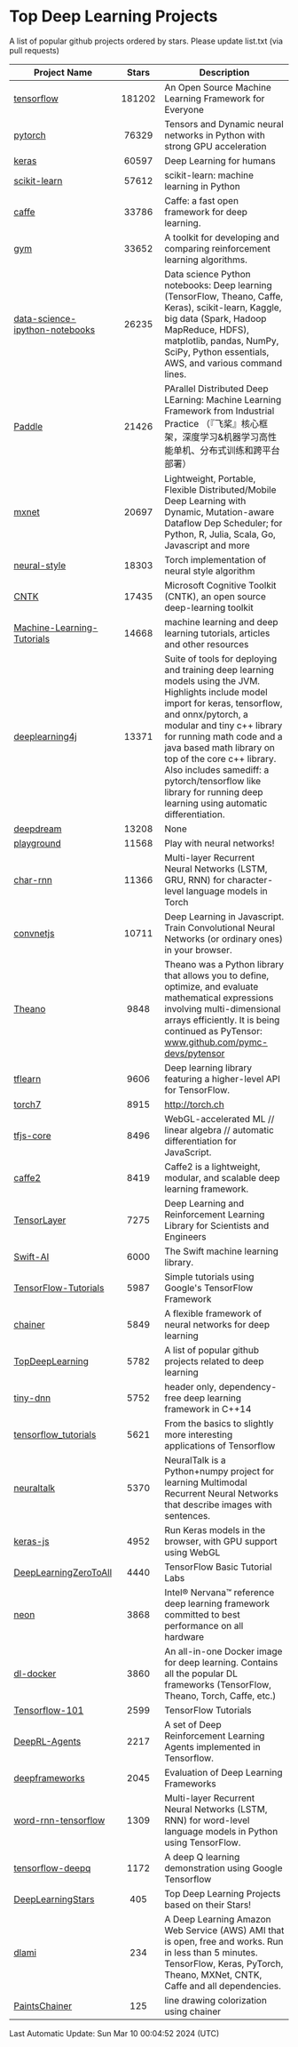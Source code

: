 # Top Deep Learning Projects
A list of popular github projects ordered by stars.
Please update list.txt (via pull requests)

|Project Name| Stars | Description |
| ---------- |:-----:| ----------- |
| [tensorflow](https://github.com/tensorflow/tensorflow) | 181202 | An Open Source Machine Learning Framework for Everyone |
| [pytorch](https://github.com/pytorch/pytorch) | 76329 | Tensors and Dynamic neural networks in Python with strong GPU acceleration |
| [keras](https://github.com/keras-team/keras) | 60597 | Deep Learning for humans |
| [scikit-learn](https://github.com/scikit-learn/scikit-learn) | 57612 | scikit-learn: machine learning in Python |
| [caffe](https://github.com/BVLC/caffe) | 33786 | Caffe: a fast open framework for deep learning. |
| [gym](https://github.com/openai/gym) | 33652 | A toolkit for developing and comparing reinforcement learning algorithms. |
| [data-science-ipython-notebooks](https://github.com/donnemartin/data-science-ipython-notebooks) | 26235 | Data science Python notebooks: Deep learning (TensorFlow, Theano, Caffe, Keras), scikit-learn, Kaggle, big data (Spark, Hadoop MapReduce, HDFS), matplotlib, pandas, NumPy, SciPy, Python essentials, AWS, and various command lines. |
| [Paddle](https://github.com/PaddlePaddle/Paddle) | 21426 | PArallel Distributed Deep LEarning: Machine Learning Framework from Industrial Practice （『飞桨』核心框架，深度学习&机器学习高性能单机、分布式训练和跨平台部署） |
| [mxnet](https://github.com/apache/mxnet) | 20697 | Lightweight, Portable, Flexible Distributed/Mobile Deep Learning with Dynamic, Mutation-aware Dataflow Dep Scheduler; for Python, R, Julia, Scala, Go, Javascript and more |
| [neural-style](https://github.com/jcjohnson/neural-style) | 18303 | Torch implementation of neural style algorithm |
| [CNTK](https://github.com/microsoft/CNTK) | 17435 | Microsoft Cognitive Toolkit (CNTK), an open source deep-learning toolkit |
| [Machine-Learning-Tutorials](https://github.com/ujjwalkarn/Machine-Learning-Tutorials) | 14668 | machine learning and deep learning tutorials, articles and other resources  |
| [deeplearning4j](https://github.com/deeplearning4j/deeplearning4j) | 13371 | Suite of tools for deploying and training deep learning models using the JVM. Highlights include model import for keras, tensorflow, and onnx/pytorch, a modular and tiny c++ library for running math code and a java based math library on top of the core c++ library. Also includes samediff: a pytorch/tensorflow like library for running deep learning using automatic differentiation. |
| [deepdream](https://github.com/google/deepdream) | 13208 | None |
| [playground](https://github.com/tensorflow/playground) | 11568 | Play with neural networks! |
| [char-rnn](https://github.com/karpathy/char-rnn) | 11366 | Multi-layer Recurrent Neural Networks (LSTM, GRU, RNN) for character-level language models in Torch |
| [convnetjs](https://github.com/karpathy/convnetjs) | 10711 | Deep Learning in Javascript. Train Convolutional Neural Networks (or ordinary ones) in your browser. |
| [Theano](https://github.com/Theano/Theano) | 9848 | Theano was a Python library that allows you to define, optimize, and evaluate mathematical expressions involving multi-dimensional arrays efficiently. It is being continued as PyTensor: www.github.com/pymc-devs/pytensor |
| [tflearn](https://github.com/tflearn/tflearn) | 9606 | Deep learning library featuring a higher-level API for TensorFlow. |
| [torch7](https://github.com/torch/torch7) | 8915 | http://torch.ch |
| [tfjs-core](https://github.com/tensorflow/tfjs-core) | 8496 | WebGL-accelerated ML // linear algebra // automatic differentiation for JavaScript. |
| [caffe2](https://github.com/facebookarchive/caffe2) | 8419 | Caffe2 is a lightweight, modular, and scalable deep learning framework. |
| [TensorLayer](https://github.com/tensorlayer/TensorLayer) | 7275 | Deep Learning and Reinforcement Learning Library for Scientists and Engineers  |
| [Swift-AI](https://github.com/Swift-AI/Swift-AI) | 6000 | The Swift machine learning library. |
| [TensorFlow-Tutorials](https://github.com/nlintz/TensorFlow-Tutorials) | 5987 | Simple tutorials using Google's TensorFlow Framework |
| [chainer](https://github.com/chainer/chainer) | 5849 | A flexible framework of neural networks for deep learning |
| [TopDeepLearning](https://github.com/aymericdamien/TopDeepLearning) | 5782 | A list of popular github projects related to deep learning |
| [tiny-dnn](https://github.com/tiny-dnn/tiny-dnn) | 5752 | header only, dependency-free deep learning framework in C++14 |
| [tensorflow_tutorials](https://github.com/pkmital/tensorflow_tutorials) | 5621 | From the basics to slightly more interesting applications of Tensorflow |
| [neuraltalk](https://github.com/karpathy/neuraltalk) | 5370 | NeuralTalk is a Python+numpy project for learning Multimodal Recurrent Neural Networks that describe images with sentences. |
| [keras-js](https://github.com/transcranial/keras-js) | 4952 | Run Keras models in the browser, with GPU support using WebGL |
| [DeepLearningZeroToAll](https://github.com/hunkim/DeepLearningZeroToAll) | 4440 | TensorFlow Basic Tutorial Labs |
| [neon](https://github.com/NervanaSystems/neon) | 3868 | Intel® Nervana™ reference deep learning framework committed to best performance on all hardware |
| [dl-docker](https://github.com/floydhub/dl-docker) | 3860 | An all-in-one Docker image for deep learning. Contains all the popular DL frameworks (TensorFlow, Theano, Torch, Caffe, etc.) |
| [Tensorflow-101](https://github.com/sjchoi86/Tensorflow-101) | 2599 | TensorFlow Tutorials |
| [DeepRL-Agents](https://github.com/awjuliani/DeepRL-Agents) | 2217 | A set of Deep Reinforcement Learning Agents implemented in Tensorflow. |
| [deepframeworks](https://github.com/zer0n/deepframeworks) | 2045 | Evaluation of Deep Learning Frameworks |
| [word-rnn-tensorflow](https://github.com/hunkim/word-rnn-tensorflow) | 1309 | Multi-layer Recurrent Neural Networks (LSTM, RNN) for word-level language models in Python using TensorFlow. |
| [tensorflow-deepq](https://github.com/siemanko/tensorflow-deepq) | 1172 | A deep Q learning demonstration using Google Tensorflow |
| [DeepLearningStars](https://github.com/hunkim/DeepLearningStars) | 405 | Top Deep Learning Projects based on their Stars! |
| [dlami](https://github.com/ritchieng/dlami) | 234 | A Deep Learning Amazon Web Service (AWS) AMI that is open, free and works. Run in less than 5 minutes. TensorFlow, Keras, PyTorch, Theano, MXNet, CNTK, Caffe and all dependencies. |
| [PaintsChainer](https://github.com/taizan/PaintsChainer) | 125 | line drawing colorization using chainer |

Last Automatic Update: Sun Mar 10 00:04:52 2024 (UTC)
